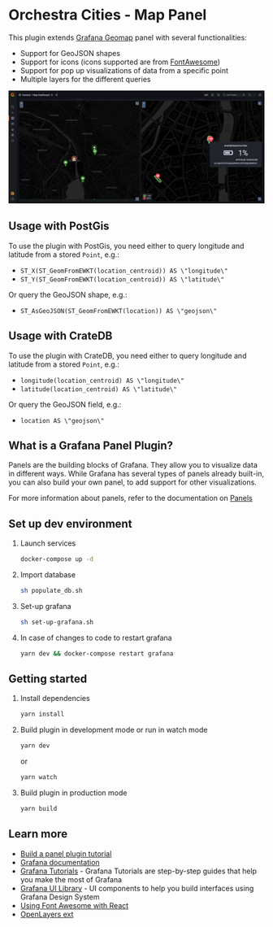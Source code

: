 # Orchestra Cities - Map Panel
This plugin extends [Grafana Geomap](https://grafana.com/docs/grafana/latest/visualizations/geomap/)
panel with several functionalities:

* Support for GeoJSON shapes
* Support for icons (icons supported are from [FontAwesome](https://fontawesome.com/))
* Support for pop up visualizations of data from a specific point
* Multiple layers for the different queries

![Example](/example.png)

## Usage with PostGis

To use the plugin with PostGis, you need either to query longitude and latitude from a stored `Point`, e.g.:
* `ST_X(ST_GeomFromEWKT(location_centroid)) AS \"longitude\"`
* `ST_Y(ST_GeomFromEWKT(location_centroid)) AS \"latitude\"`

Or query the GeoJSON shape, e.g.:
* `ST_AsGeoJSON(ST_GeomFromEWKT(location)) AS \"geojson\"`

## Usage with CrateDB

To use the plugin with CrateDB, you need either to query longitude and latitude from a stored `Point`, e.g.:
* `longitude(location_centroid) AS \"longitude\"`
* `latitude(location_centroid) AS \"latitude\"`

Or query the GeoJSON field, e.g.:
* `location AS \"geojson\"`

## What is a Grafana Panel Plugin?

Panels are the building blocks of Grafana. They allow you to visualize data in different ways. While Grafana has several types of panels already built-in, you can also build your own panel, to add support for other visualizations.

For more information about panels, refer to the documentation on [Panels](https://grafana.com/docs/grafana/latest/features/panels/panels/)

## Set up dev environment

1. Launch services

    ```bash
    docker-compose up -d
    ```

2. Import database

    ```bash
    sh populate_db.sh
    ```


3. Set-up grafana

    ```bash
    sh set-up-grafana.sh
    ```

4. In case of changes to code to restart grafana

    ```bash
    yarn dev && docker-compose restart grafana
    ```


## Getting started

1. Install dependencies

   ```bash
   yarn install
   ```

2. Build plugin in development mode or run in watch mode

   ```bash
   yarn dev
   ```

   or

   ```bash
   yarn watch
   ```

3. Build plugin in production mode

   ```bash
   yarn build
   ```

## Learn more

- [Build a panel plugin tutorial](https://grafana.com/tutorials/build-a-panel-plugin)
- [Grafana documentation](https://grafana.com/docs/)
- [Grafana Tutorials](https://grafana.com/tutorials/) - Grafana Tutorials are step-by-step guides that help you make the most of Grafana
- [Grafana UI Library](https://developers.grafana.com/ui) - UI components to help you build interfaces using Grafana Design System
- [Using Font Awesome with React](https://fontawesome.com/v5.15/how-to-use/on-the-web/using-with/react)
- [OpenLayers ext](https://github.com/Viglino/ol-ext)
